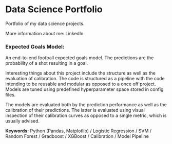 # Data Science Portfolio

Portfolio of my data science projects.

More information about me: LinkedIn

### Expected Goals Model:

An end-to-end football expected goals model. The predictions are the probability of a shot resulting in a goal.

Interesting things about this project include the structure as well as the evaluation of calibration. The code is structured as a pipeline with the code intending to be reusable and modular as opposed to a once off project. Models are tuned using predefined hyperparameter space stored in config files.

The models are evaluated both by the prediction performance as well as the calibration of their predictions. The latter is evaluated using visual inspection of their calibration curves as opposed to a single metric, which is usually advised.

**Keywords:** Python (Pandas, Matplotlib) / Logistic Regression / SVM / Random Forest / Gradboost / XGBoost / Calibration / Model Pipeline
